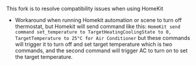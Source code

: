 This fork is to resolve compatibility issues when using HomeKit
- Workaround when running Homekit automation or scene to turn off thermostat, but Homekit will send command like this:
  ```HomeKit send command set_temperature to TargetHeatingCoolingState to 0, TargetTemperature to 25°C for Air Conditioner```
  but these commands will trigger it to turn off and set target temperature which is two commands, and the second command will trigger AC to turn on to set the target temperature.
